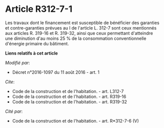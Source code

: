 # Article R312-7-1

Les travaux dont le financement est susceptible de bénéficier des garanties et contre-garanties prévues au I de l'article L.
312-7 sont ceux mentionnés aux articles R. 319-16 et R. 319-32, ainsi que ceux permettant d'atteindre une diminution d'au
moins 25 % de la consommation conventionnelle d'énergie primaire du bâtiment.

**Liens relatifs à cet article**

_Modifié par_:

  - Décret n°2016-1097 du 11 août 2016 - art. 1

_Cite_:

  - Code de la construction et de l'habitation. - art. L312-7
  - Code de la construction et de l'habitation. - art. R319-16
  - Code de la construction et de l'habitation. - art. R319-32

_Cité par_:

  - Code de la construction et de l'habitation. - art. R*312-7-6 (V)
